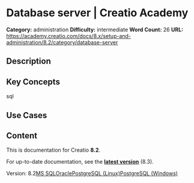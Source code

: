 # Database server | Creatio Academy

**Category:** administration **Difficulty:** intermediate **Word Count:** 26
**URL:**
https://academy.creatio.com/docs/8.x/setup-and-administration/8.2/category/database-server

## Description

## Key Concepts

sql

## Use Cases

## Content

This is documentation for Creatio **8.2**.

For up-to-date documentation, see the
**[latest version](/docs/8.x/setup-and-administration/category/database-server)**
(8.3).

Version:
8.2[MS SQL](/docs/8.x/setup-and-administration/8.2/on-site-deployment/database-server/deploy-ms-sql-database-for-creatio)[Oracle](/docs/8.x/setup-and-administration/8.2/on-site-deployment/database-server/deploy-oracle-database-for-creatio)[PostgreSQL (Linux)](/docs/8.x/setup-and-administration/8.2/on-site-deployment/database-server/deploy-postgresql-database-linux)[PostgreSQL (Windows)](/docs/8.x/setup-and-administration/8.2/on-site-deployment/database-server/deploy-postgresql-database-windows)
